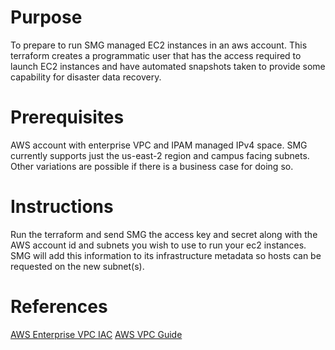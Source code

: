 # Purpose

To prepare to run SMG managed EC2 instances in an aws account.
This terraform creates a programmatic user that has the access
required to launch EC2 instances and have automated snapshots
taken to provide some capability for disaster data recovery.


# Prerequisites

AWS account with enterprise VPC and IPAM managed IPv4 space.
SMG currently supports just the us-east-2 region and campus
facing subnets. Other variations are possible if there 
is a business case for doing so.

# Instructions

Run the terraform and send SMG the access key and secret
along with the AWS account id and subnets you wish to use
to run your ec2 instances. SMG will add this information to its
infrastructure metadata so hosts can be requested on the
new subnet(s).


# References

[AWS Enterprise VPC IAC](https://github.com/techservicesillinois/aws-enterprise-vpc/)
[AWS VPC Guide](https://answers.illinois.edu/illinois/page.php?id=71015)
